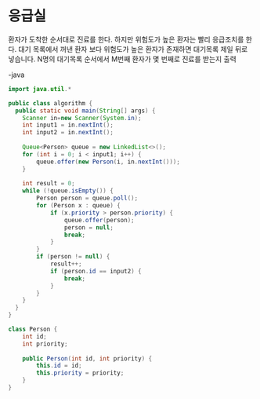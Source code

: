# 응급실
환자가 도착한 순서대로 진료를 한다. 하지만 위험도가 높은 환자는 빨리 응급조치를 한다.
대기 목록에서 꺼낸 환자 보다 위험도가 높은 환자가 존재하면 대기목록 제일 뒤로 넣습니다.
N명의 대기목록 순서에서 M번째 환자가 몇 번째로 진료를 받는지 출력

-java
```java
import java.util.*

public class algorithm {
  public static void main(String[] args) {
    Scanner in=new Scanner(System.in);
    int input1 = in.nextInt();
    int input2 = in.nextInt();
    
    Queue<Person> queue = new LinkedList<>();
    for (int i = 0; i < input1; i++) {
    	queue.offer(new Person(i, in.nextInt()));
    }
    
    int result = 0;
    while (!queue.isEmpty()) {
    	Person person = queue.poll();
    	for (Person x : queue) {
    	    if (x.priority > person.priority) {
    	    	queue.offer(person);
    	    	person = null;
    	    	break;
    	    }
    	}
    	if (person != null) {
    	    result++;
    	    if (person.id == input2) {
    	    	break;
    	    }
    	}
    }
  }
}

class Person {
    int id;
    int priority;
    
    public Person(int id, int priority) {
    	this.id = id;
    	this.priority = priority;
    }
}
```
